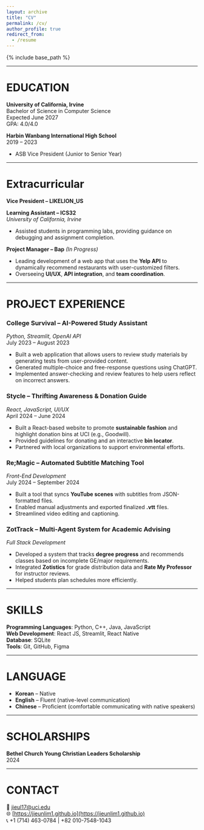 ```yaml
---
layout: archive
title: "CV"
permalink: /cv/
author_profile: true
redirect_from:
  - /resume
---
```


{% include base_path %}

---

# EDUCATION

**University of California, Irvine**  
Bachelor of Science in Computer Science  
Expected June 2027  
GPA: 4.0/4.0

**Harbin Wanbang International High School**  
2019 – 2023  
- ASB Vice President (Junior to Senior Year)

---

# Extracurricular

**Vice President – LIKELION_US**  

**Learning Assistant – ICS32**  
*University of California, Irvine*    
- Assisted students in programming labs, providing guidance on debugging and assignment completion.

**Project Manager – Bap** *(In Progress)*  
- Leading development of a web app that uses the **Yelp API** to dynamically recommend restaurants with user-customized filters.  
- Overseeing **UI/UX**, **API integration**, and **team coordination**.

---

# PROJECT EXPERIENCE

### **College Survival – AI-Powered Study Assistant**  
*Python, Streamlit, OpenAI API*  
July 2023 – August 2023  
- Built a web application that allows users to review study materials by generating tests from user-provided content.  
- Generated multiple-choice and free-response questions using ChatGPT.  
- Implemented answer-checking and review features to help users reflect on incorrect answers.

### **Stycle – Thrifting Awareness & Donation Guide**  
*React, JavaScript, UI/UX*  
April 2024 – June 2024  
- Built a React-based website to promote **sustainable fashion** and highlight donation bins at UCI (e.g., Goodwill).  
- Provided guidelines for donating and an interactive **bin locator**.  
- Partnered with local organizations to support environmental efforts.

### **Re;Magic – Automated Subtitle Matching Tool**  
*Front-End Development*  
July 2024 – September 2024  
- Built a tool that syncs **YouTube scenes** with subtitles from JSON-formatted files.  
- Enabled manual adjustments and exported finalized **.vtt** files.  
- Streamlined video editing and captioning.

### **ZotTrack – Multi-Agent System for Academic Advising**  
*Full Stack Development*  
- Developed a system that tracks **degree progress** and recommends classes based on incomplete GE/major requirements.  
- Integrated **Zotistics** for grade distribution data and **Rate My Professor** for instructor reviews.  
- Helped students plan schedules more efficiently.

---

# SKILLS

**Programming Languages**: Python, C++, Java, JavaScript  
**Web Development**: React JS, Streamlit, React Native  
**Database**: SQLite  
**Tools**: Git, GitHub, Figma  

---

# LANGUAGE

- **Korean** – Native  
- **English** – Fluent (native-level communication)  
- **Chinese** – Proficient (comfortable communicating with native speakers)

---

# SCHOLARSHIPS

**Bethel Church Young Christian Leaders Scholarship**  
2024

---

# CONTACT

📧 jieul17@uci.edu  
🌐 [https://jieunlim1.github.io](https://jieunlim1.github.io)  
📞 +1 (714) 463-0784 | +82 010-7548-1043

  
